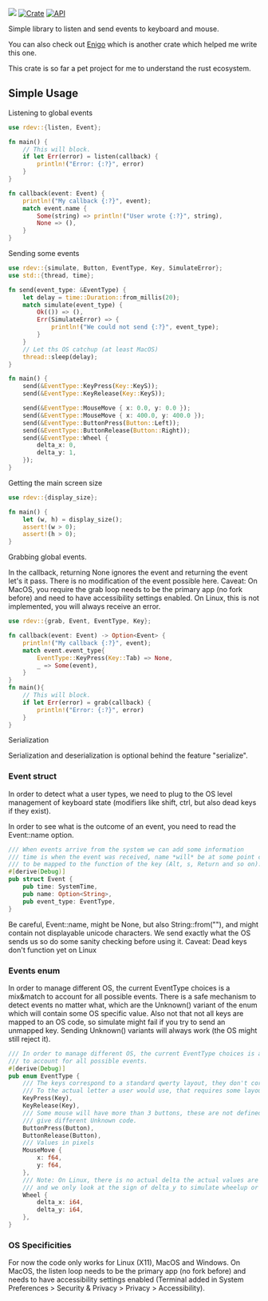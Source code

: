 ![](https://github.com/Narsil/rdev/workflows/build/badge.svg)
[![Crate](https://img.shields.io/crates/v/rdev.svg)](https://crates.io/crates/rdev)
[![API](https://docs.rs/rdev/badge.svg)](https://docs.rs/rdev)

Simple library to listen and send events to keyboard and mouse.

You can also check out [Enigo](https://github.com/Enigo-rs/Enigo) which is another
crate which helped me write this one.

This crate is so far a pet project for me to understand the rust ecosystem.

## Simple Usage

Listening to global events

```rust
use rdev::{listen, Event};

fn main() {
    // This will block.
    if let Err(error) = listen(callback) {
        println!("Error: {:?}", error)
    }
}

fn callback(event: Event) {
    println!("My callback {:?}", event);
    match event.name {
        Some(string) => println!("User wrote {:?}", string),
        None => (),
    }
}
```

Sending some events

```rust
use rdev::{simulate, Button, EventType, Key, SimulateError};
use std::{thread, time};

fn send(event_type: &EventType) {
    let delay = time::Duration::from_millis(20);
    match simulate(event_type) {
        Ok(()) => (),
        Err(SimulateError) => {
            println!("We could not send {:?}", event_type);
        }
    }
    // Let ths OS catchup (at least MacOS)
    thread::sleep(delay);
}

fn main() {
    send(&EventType::KeyPress(Key::KeyS));
    send(&EventType::KeyRelease(Key::KeyS));

    send(&EventType::MouseMove { x: 0.0, y: 0.0 });
    send(&EventType::MouseMove { x: 400.0, y: 400.0 });
    send(&EventType::ButtonPress(Button::Left));
    send(&EventType::ButtonRelease(Button::Right));
    send(&EventType::Wheel {
        delta_x: 0,
        delta_y: 1,
    });
}
```

Getting the main screen size

```rust
use rdev::{display_size};

fn main() {
    let (w, h) = display_size();
    assert!(w > 0);
    assert!(h > 0);
}
```

Grabbing global events.

In the callback, returning None ignores the event
and returning the event let's it pass. There is no modification of the event
possible here.
Caveat: On MacOS, you require the grab
loop needs to be the primary app (no fork before) and need to have accessibility
settings enabled.
On Linux, this is not implemented, you will always receive an error.

```rust
use rdev::{grab, Event, EventType, Key};

fn callback(event: Event) -> Option<Event> {
    println!("My callback {:?}", event);
    match event.event_type{
        EventType::KeyPress(Key::Tab) => None,
        _ => Some(event),
    }
}
fn main(){
    // This will block.
    if let Err(error) = grab(callback) {
        println!("Error: {:?}", error)
    }
}
```

Serialization

Serialization and deserialization is optional behind the feature "serialize".

### Event struct

In order to detect what a user types, we need to plug to the OS level management
of keyboard state (modifiers like shift, ctrl, but also dead keys if they exist).

In order to see what is the outcome of an event, you need to read the Event::name option.

```rust
/// When events arrive from the system we can add some information
/// time is when the event was received, name *will* be at some point changed
/// to be mapped to the function of the key (Alt, s, Return and so on).
#[derive(Debug)]
pub struct Event {
    pub time: SystemTime,
    pub name: Option<String>,
    pub event_type: EventType,
}
```

Be careful, Event::name, might be None, but also String::from(""), and might contain
not displayable unicode characters. We send exactly what the OS sends us so do some sanity checking
before using it.
Caveat: Dead keys don't function yet on Linux

### Events enum

In order to manage different OS, the current EventType choices is a mix&match
to account for all possible events.
There is a safe mechanism to detect events no matter what, which are the
Unknown() variant of the enum which will contain some OS specific value.
Also not that not all keys are mapped to an OS code, so simulate might fail if you
try to send an unmapped key. Sending Unknown() variants will always work (the OS might
still reject it).

```rust
/// In order to manage different OS, the current EventType choices is a mix&match
/// to account for all possible events.
#[derive(Debug)]
pub enum EventType {
    /// The keys correspond to a standard qwerty layout, they don't correspond
    /// To the actual letter a user would use, that requires some layout logic to be added.
    KeyPress(Key),
    KeyRelease(Key),
    /// Some mouse will have more than 3 buttons, these are not defined, and different OS will
    /// give different Unknown code.
    ButtonPress(Button),
    ButtonRelease(Button),
    /// Values in pixels
    MouseMove {
        x: f64,
        y: f64,
    },
    /// Note: On Linux, there is no actual delta the actual values are ignored for delta_x
    /// and we only look at the sign of delta_y to simulate wheelup or wheeldown.
    Wheel {
        delta_x: i64,
        delta_y: i64,
    },
}
```

### OS Specificities

For now the code only works for Linux (X11), MacOS and Windows. On MacOS, the listen
loop needs to be the primary app (no fork before) and needs to have accessibility
settings enabled (Terminal added in System Preferences > Security & Privacy > Privacy > Accessibility).
